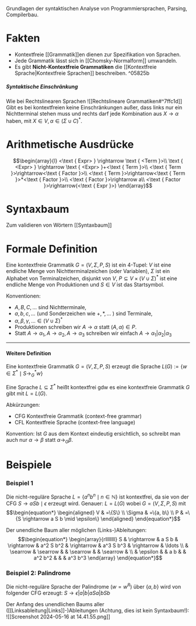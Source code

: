 Grundlagen der syntaktischen Analyse von Programmiersprachen, Parsing, Compilerbau.

# Fakten
- Kontextfreie [[Grammatik]]en dienen zur Spezifikation von Sprachen. 
- Jede Grammatik lässt sich in [[Chomsky-Normalform]] umwandeln.
- Es gibt **Nicht-Kontextfreie Grammatiken** die [[Kontextfreie Sprache|Kontextfreie Sprachen]] beschreiben. ^05825b


##### Syntaktische Einschränkung
Wie bei Rechtslinearen Sprachen
![[Rechtslineare Grammatiken#^7ffc1d]]
Gibt es bei kontextfreien keine Einschränkungen außer, dass links nur ein Nichtterminal stehen muss und rechts darf jede Kombination aus $X \rightarrow \alpha$ haben, mit $X \in V, \alpha \in(\Sigma \cup C)^*$.

# Arithmetische Ausdrücke
$$\begin{array}{l}
<\text { Expr> } \rightarrow \text { <Term }>\\
\text { <Expr> } \rightarrow \text { <Expr> }+<\text { Term }>\\
<\text { Term }>\rightarrow<\text { Factor }>\\
<\text { Term }>\rightarrow<\text { Term }>*<\text { Factor }>\\
<\text { Factor }>\rightarrow a\\
<\text { Factor }>\rightarrow(<\text { Expr }>)
\end{array}$$

# Syntaxbaum
Zum validieren von Wörtern 
[[Syntaxbaum]]



# Formale Definition
Eine kontextfreie Grammatik $G=(V, \Sigma, P, S)$ ist ein 4-Tupel:
$V$ ist eine endliche Menge von Nichtterminalzeichen (oder Variablen),
$\Sigma$ ist ein Alphabet von Terminalzeichen, disjunkt von $V$,
$P \subseteq V \times(V \cup \Sigma)^*$ ist eine endliche Menge von Produktionen und $S \in V$ ist das Startsymbol.

Konventionen:
- $A, B, C, \ldots$ sind Nichtterminale,
- $a, b, c, \ldots$ (und Sonderzeichen wie $+, *, \ldots$ ) sind Terminale,
- $\alpha, \beta, \gamma, \ldots \in(V \cup \Sigma)^*$
- Produktionen schreiben wir $A \rightarrow \alpha$ statt $(A, \alpha) \in P$.
- Statt $A \rightarrow \alpha_1, A \rightarrow \alpha_2, A \rightarrow \alpha_3$ schreiben wir einfach $A \rightarrow \alpha_1\left|\alpha_2\right| \alpha_3$
____
#### Weitere Definition
Eine kontextfreie Grammatik $G=(V, \Sigma, P, S)$ erzeugt die Sprache
$L(G):=\left\{w \in \Sigma^* \mid S \rightarrow_G^* w\right\}$

Eine Sprache $L \subseteq \Sigma^*$ heißt kontextfrei gdw es eine kontextfreie Grammatik $G$ gibt mit $L=L(G)$.

Abkürzungen:
- CFG Kontextfreie Grammatik (context-free grammar)
- CFL Kontextfreie Sprache (context-free language)

Konvention:
Ist $G$ aus dem Kontext eindeutig ersichtlich, so schreibt man auch nur $\alpha \rightarrow \beta$ statt $\alpha \rightarrow_G \beta$.





# Beispiele

### Beispiel 1
Die nicht-reguläre Sprache $L=\left\{a^n b^n \mid n \in \mathbb{N}\right\}$ ist kontextfrei, da sie von der CFG
$S \rightarrow a S b \mid \epsilon$
erzeugt wird. Genauer: $L=L(G)$ wobei $G=(V, \Sigma, P, S)$ mit
$$\begin{equation*}
\begin{aligned}
V & =\{S\} \\
\Sigma & =\{a, b\} \\
P & =\{S \rightarrow a S b \mid \epsilon\}
\end{aligned}
\end{equation*}$$

Der unendliche Baum aller möglichen (Links-)Ableitungen:
$$\begin{equation*}
\begin{array}{rllllllll}
S & \rightarrow & a S b & \rightarrow & a^2 S b^2 & \rightarrow & a^3 S b^3 & \rightarrow & \ldots \\
& \searrow & \searrow & & \searrow & & \searrow & \\
& \epsilon & & a b & & a^2 b^2 & & & a^3 b^3
\end{array}
\end{equation*}$$



### Beispiel 2: Palindrome
Die nicht-reguläre Sprache der Palindrome $\left(w=w^R\right)$ über $\{a, b\}$ wird von folgender CFG erzeugt:
$S \rightarrow \epsilon|a| b|a S a| b S b$

Der Anfang des unendlichen Baums aller ([[Linksableitung|Links]]-)Ableitungen (Achtung, dies ist kein Syntaxbaum!):
![[Screenshot 2024-05-16 at 14.41.55.png]]
